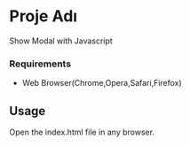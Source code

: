 # Proje Adı

Show Modal with Javascript

### Requirements

- Web Browser(Chrome,Opera,Safari,Firefox)

## Usage

Open the index.html file in any browser.

